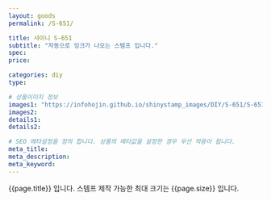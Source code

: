 ```yaml
---
layout: goods
permalink: /S-651/

title: 샤이니 S-651
subtitle: "자동으로 잉크가 나오는 스템프 입니다."
spec: 
price: 

categories: diy
type: 

# 상품이미지 정보
images1: "https://infohojin.github.io/shinystamp_images/DIY/S-651/S-651_1.jpg"
images2:
details1:
details2:    

# SEO 메타설정을 정의 합니다. 상품의 메타값을 설정한 경우 우선 적용이 됩니다.
meta_title: 
meta_description:
meta_keyword:
---
```


{{page.title}} 입니다. 스템프 제작 가능한 최대 크기는 {{page.size}} 입니다.